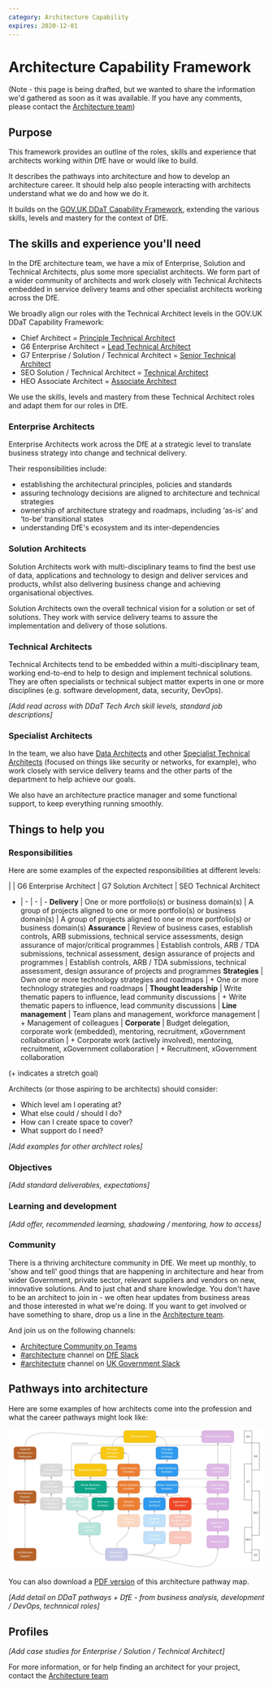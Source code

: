 ```yaml
---
category: Architecture Capability
expires: 2020-12-01
---
```


# Architecture Capability Framework

(Note - this page is being drafted, but we wanted to share the information we'd gathered as soon as it was available. If you have any comments, please contact the [Architecture team](mailto:architecture.services@education.gov.uk))

## Purpose
This framework provides an outline of the roles, skills and experience that architects working within DfE have or would like to build.

It describes the pathways into architecture and how to develop an architecture career. It should help also people interacting with architects understand what we do and how we do it.

It builds on the [GOV.UK DDaT Capability Framework](https://www.gov.uk/government/collections/digital-data-and-technology-profession-capability-framework), extending the various skills, levels and mastery for the context of DfE.

## The skills and experience you'll need
In the DfE architecture team, we have a mix of Enterprise, Solution and Technical Architects, plus some more specialist architects.
We form part of a wider community of architects and work closely with Technical Architects embedded in service delivery teams and other specialist architects working across the DfE.

We broadly align our roles with the Technical Architect levels in the GOV.UK DDaT Capability Framework:
  * Chief Architect = [Principle Technical Architect](https://www.gov.uk/government/publications/principal-technical-architect-skills-they-need/principal-technical-architect-skills-they-need)
  * G6 Enterprise Architect = [Lead Technical Architect](https://www.gov.uk/government/publications/lead-technical-architect-skills-they-need/lead-technical-architect-skills-they-need)
  * G7 Enterprise / Solution / Technical Architect = [Senior Technical Architect](https://www.gov.uk/government/publications/senior-technical-architect-skills-they-need/senior-technical-architect-skills-they-need)
  * SEO Solution / Technical Architect = [Technical Architect](https://www.gov.uk/government/publications/technical-architect-skills-they-need/technical-architect-skills-they-need)
  * HEO Associate Architect = [Associate Architect](https://www.gov.uk/government/publications/associate-technical-architect-skills-they-need/associate-technical-architect-skills-they-need)

We use the skills, levels and mastery from these Technical Architect roles and adapt them for our roles in DfE.

### Enterprise Architects

Enterprise Architects work across the DfE at a strategic level to translate business strategy into change and technical delivery.

Their responsibilities include:

- establishing the architectural principles, policies and standards
- assuring technology decisions are aligned to architecture and technical strategies
- ownership of architecture strategy and roadmaps, including ‘as-is’ and ‘to-be’ transitional states
- understanding DfE's ecosystem and its inter-dependencies

### Solution Architects

Solution Architects work with multi-disciplinary teams to find the best use of data, applications and technology to design and deliver services and products, whilst also delivering business change and achieving organisational objectives.

Solution Architects own the overall technical vision for a solution or set of solutions. They work with service delivery teams to assure the implementation and delivery of those solutions.

### Technical Architects

Technical Architects tend to be embedded within a multi-disciplinary team, working end-to-end to help to design and implement technical solutions. They are often specialists or technical subject matter experts in one or more disciplines (e.g. software development, data, security, DevOps).

*[Add read across with DDaT Tech Arch skill levels, standard job descriptions]*

### Specialist Architects

In the team, we also have [Data Architects](https://www.gov.uk/government/publications/data-architect-role-description/data-architect-role-description)
and other [Specialist Technical Architects](https://www.gov.uk/government/publications/technical-specialist-architect-role-description/technical-specialist-architect-role-description) (focused on things like security or networks, for example), who work closely with service delivery teams and the other parts of the department to help achieve our goals.

We also have an architecture practice manager and some functional support, to keep everything running smoothly.

## Things to help you
### Responsibilities
Here are some examples of the expected responsibilities at different levels:


|  | G6 Enterprise Architect | G7 Solution Architect | SEO Technical Architect
- | - | - | -
__Delivery__ | One or more portfolio(s) or business domain(s) | A group of projects aligned to one or more portfolio(s) or business domain(s) | A group of projects aligned to one or more portfolio(s) or business domain(s)
__Assurance__ | Review of business cases, establish controls, ARB submissions, technical service assessments, design assurance of major/critical programmes | Establish controls, ARB / TDA submissions, technical assessment, design assurance of projects and programmes | Establish controls, ARB / TDA submissions, technical assessment, design assurance of projects and programmes
__Strategies__ | Own one or more technology strategies and roadmaps | + One or more technology strategies and roadmaps |
__Thought leadership__ | Write thematic papers to influence, lead community discussions | + Write thematic papers to influence, lead community discussions |
__Line management__ | Team plans and management, workforce management | + Management of colleagues |
__Corporate__ | Budget delegation, corporate work (embedded), mentoring, recruitment, xGovernment collaboration | + Corporate work (actively involved), mentoring, recruitment, xGovernment collaboration | + Recruitment, xGovernment collaboration

(+ indicates a stretch goal)


Architects (or those aspiring to be architects) should consider:

- Which level am I operating at?
- What else could / should I do?
- How can I create space to cover?
- What support do I need?

*[Add examples for other architect roles]*

### Objectives
*[Add standard deliverables, expectations]*

### Learning and development
*[Add offer, recommended learning, shadowing / mentoring, how to access]*

### Community

There is a thriving architecture community in DfE. We meet up monthly, to 'show and tell' good things that are happening in architecture and hear from wider Government, private sector, relevant suppliers and vendors on new, innovative solutions. And to just chat and share knowledge. You don't have to be an architect to join in - we often hear updates from business areas and those interested in what we're doing. If you want to get involved or have something to share, drop us a line in the [Architecture team](mailto:architecture.services@education.gov.uk).

And join us on the following channels:

- [Architecture Community on Teams](https://teams.microsoft.com/l/team/19%3a431430007aba4eceaddb4a0ab32dc412%40thread.skype/conversations?groupId=a7bd5aaa-9b44-4594-b058-4ac717af83d9&tenantId=fad277c9-c60a-4da1-b5f3-b3b8b34a82f9)
- [#architecture](https://app.slack.com/client/T50RK42V7/CFGA9DZSL) channel on [DfE Slack](https://ukgovernmentdfe.slack.com)
- [#architecture](https://app.slack.com/client/T04V6EBTR/C04V6F4SX) channel on [UK Government Slack](https://ukgovernmentdigital.slack.com)

## Pathways into architecture
Here are some examples of how architects come into the profession and what the career pathways might look like:

![Image of the pathways into architecture](../images/framework-pathways.jpg)

You can also download a [PDF version](../documents/dfe-architecture-framework-pathways.pdf) of this architecture pathway map.

*[Add detail on DDaT pathways + DfE - from business analysis, development / DevOps, technnical roles]*

## Profiles
*[Add case studies for Enterprise / Solution / Technical Architect]*

For more information, or for help finding an architect for your project, contact the [Architecture team](mailto:architecture.services@education.gov.uk)
